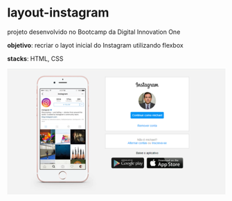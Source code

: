 # layout-instagram

projeto desenvolvido no Bootcamp da Digital Innovation One

**objetivo**: recriar o layot inicial do Instagram utilizando flexbox

**stacks**: HTML, CSS

![](img/instagram-layout.PNG)





